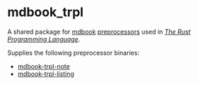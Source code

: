 # mdbook_trpl

A shared package for [mdbook][mdbook] [preprocessors][pre] used in
[_The Rust Programming Language_][trpl].

Supplies the following preprocessor binaries:

* [mdbook-trpl-note](./src/bin/note)
* [mdbook-trpl-listing](./src/bin/listing)

[mdbook]: https://crates.io/crates/mdbook
[pre]: https://rust-lang.github.io/mdBook/format/configuration/preprocessors.html
[trpl]: https://doc.rust-lang.org/book/
